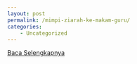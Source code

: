 ```yaml
---
layout: post
permalink: /mimpi-ziarah-ke-makam-guru/
categories:
    - Uncategorized
---
```


[Baca Selengkapnya](/01)